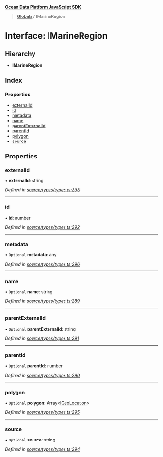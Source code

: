 **[Ocean Data Platform JavaScript SDK](../README.md)**

> [Globals](../README.md) / IMarineRegion

# Interface: IMarineRegion

## Hierarchy

* **IMarineRegion**

## Index

### Properties

* [externalId](imarineregion.md#externalid)
* [id](imarineregion.md#id)
* [metadata](imarineregion.md#metadata)
* [name](imarineregion.md#name)
* [parentExternalId](imarineregion.md#parentexternalid)
* [parentId](imarineregion.md#parentid)
* [polygon](imarineregion.md#polygon)
* [source](imarineregion.md#source)

## Properties

### externalId

•  **externalId**: string

*Defined in [source/types/types.ts:293](https://github.com/C4IROcean/odp-sdk-js/blob/0e2fd46/source/types/types.ts#L293)*

___

### id

•  **id**: number

*Defined in [source/types/types.ts:292](https://github.com/C4IROcean/odp-sdk-js/blob/0e2fd46/source/types/types.ts#L292)*

___

### metadata

• `Optional` **metadata**: any

*Defined in [source/types/types.ts:296](https://github.com/C4IROcean/odp-sdk-js/blob/0e2fd46/source/types/types.ts#L296)*

___

### name

• `Optional` **name**: string

*Defined in [source/types/types.ts:289](https://github.com/C4IROcean/odp-sdk-js/blob/0e2fd46/source/types/types.ts#L289)*

___

### parentExternalId

• `Optional` **parentExternalId**: string

*Defined in [source/types/types.ts:291](https://github.com/C4IROcean/odp-sdk-js/blob/0e2fd46/source/types/types.ts#L291)*

___

### parentId

• `Optional` **parentId**: number

*Defined in [source/types/types.ts:290](https://github.com/C4IROcean/odp-sdk-js/blob/0e2fd46/source/types/types.ts#L290)*

___

### polygon

• `Optional` **polygon**: Array\<[IGeoLocation](igeolocation.md)>

*Defined in [source/types/types.ts:295](https://github.com/C4IROcean/odp-sdk-js/blob/0e2fd46/source/types/types.ts#L295)*

___

### source

• `Optional` **source**: string

*Defined in [source/types/types.ts:294](https://github.com/C4IROcean/odp-sdk-js/blob/0e2fd46/source/types/types.ts#L294)*
